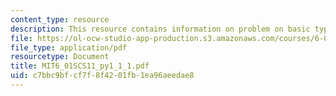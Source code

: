 ```yaml
---
content_type: resource
description: This resource contains information on problem on basic types.
file: https://ol-ocw-studio-app-production.s3.amazonaws.com/courses/6-01sc-introduction-to-electrical-engineering-and-computer-science-i-spring-2011/c7bbc9bfcf7f8f4201fb1ea96aeedae8_MIT6_01SCS11_py1_1_1.pdf
file_type: application/pdf
resourcetype: Document
title: MIT6_01SCS11_py1_1_1.pdf
uid: c7bbc9bf-cf7f-8f42-01fb-1ea96aeedae8
---
```

